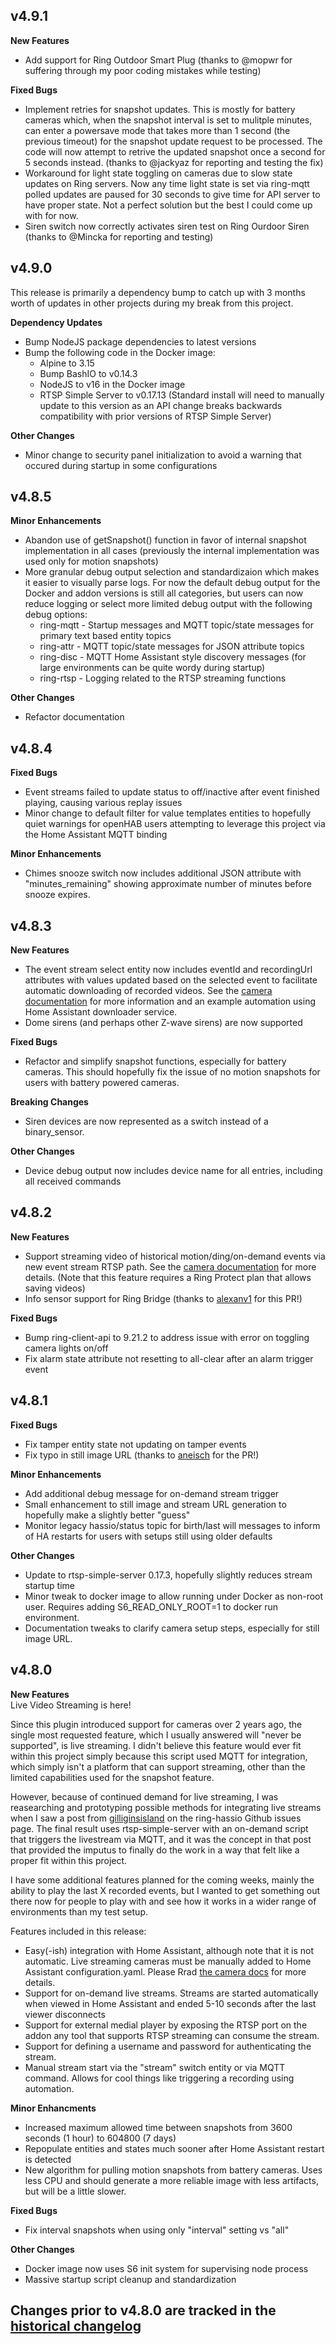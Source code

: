 ## v4.9.1
**New Features**
- Add support for Ring Outdoor Smart Plug (thanks to @mopwr for suffering through my poor coding mistakes while testing)

**Fixed Bugs**
- Implement retries for snapshot updates.  This is mostly for battery cameras which, when the snapshot interval is set to mulitple minutes, can enter a powersave mode that takes more than 1 second (the previous timeout) for the snapshot update request to be processed.  The code will now attempt to retrive the updated snapshot once a second for 5 seconds instead. (thanks to @jackyaz for reporting and testing the fix)
- Workaround for light state toggling on cameras due to slow state updates on Ring servers.  Now any time light state is set via ring-mqtt polled updates are paused for 30 seconds to give time for API server to have proper state.  Not a perfect solution but the best I could come up with for now.
- Siren switch now correctly activates siren test on Ring Ourdoor Siren (thanks to @Mincka for reporting and testing)

## v4.9.0
This release is primarily a dependency bump to catch up with 3 months worth of updates in other projects during my break from this project.

**Dependency Updates**
- Bump NodeJS package dependencies to latest versions
- Bump the following code in the Docker image:
  - Alpine to 3.15
  - Bump BashIO to v0.14.3
  - NodeJS to v16 in the Docker image
  - RTSP Simple Server to v0.17.13 (Standard install will need to manually update to this version as an API change breaks backwards compatibility with prior versions of RTSP Simple Server)

**Other Changes**
- Minor change to security panel initialization to avoid a warning that occured during startup in some configurations

## v4.8.5
**Minor Enhancements**
- Abandon use of getSnapshot() function in favor of internal snapshot implementation in all cases (previously the internal implementation was used only for motion snapshots)
- More granular debug output selection and standardizaion which makes it easier to visually parse logs.  For now the default debug output for the Docker and addon versions is still all categories, but users can now reduce logging or select more limited debug output with the following debug options:
  - ring-mqtt - Startup messages and MQTT topic/state messages for primary text based entity topics
  - ring-attr - MQTT topic/state messages for JSON attribute topics
  - ring-disc - MQTT Home Assistant style discovery messages (for large environments can be quite wordy during startup)
  - ring-rtsp - Logging related to the RTSP streaming functions

**Other Changes**
- Refactor documentation

## v4.8.4
**Fixed Bugs**  
- Event streams failed to update status to off/inactive after event finished playing, causing various replay issues
- Minor change to default filter for value templates entities to hopefully quiet warnings for openHAB users attempting to leverage this project via the Home Assistant MQTT binding

**Minor Enhancements**
- Chimes snooze switch now includes additional JSON attribute with "minutes_remaining" showing approximate number of minutes before snooze expires.

## v4.8.3
**New Features**
- The event stream select entity now includes eventId and recordingUrl attributes with values updated based on the selected event to facilitate automatic downloading of recorded videos. See the [camera documentation](CAMERAS.md) for more information and an example automation using Home Assistant downloader service.
- Dome sirens (and perhaps other Z-wave sirens) are now supported

**Fixed Bugs**
- Refactor and simplify snapshot functions, especially for battery cameras.  This should hopefully fix the issue of no motion snapshots for users with battery powered cameras.

**Breaking Changes**
- Siren devices are now represented as a switch instead of a binary_sensor.

**Other Changes**
- Device debug output now includes device name for all entries, including all received commands

## v4.8.2
**New Features**
- Support streaming video of historical motion/ding/on-demand events via new event stream RTSP path.  See the [camera documentation](CAMERAS.md) for more details. (Note that this feature requires a Ring Protect plan that allows saving videos)
- Info sensor support for Ring Bridge (thanks to [alexanv1](https://github.com/alexanv1) for this PR!)

**Fixed Bugs**
- Bump ring-client-api to 9.21.2 to address issue with error on toggling camera lights on/off
- Fix alarm state attribute not resetting to all-clear after an alarm trigger event

## v4.8.1
**Fixed Bugs**
- Fix tamper entity state not updating on tamper events
- Fix typo in still image URL (thanks to [aneisch](https://github.com/aneisch) for the PR!)

**Minor Enhancements**
- Add additional debug message for on-demand stream trigger
- Small enhancement to still image and stream URL generation to hopefully make a slightly better "guess"
- Monitor legacy hassio/status topic for birth/last will messages to inform of HA restarts for users with setups still using older defaults

**Other Changes**
- Update to rtsp-simple-server 0.17.3, hopefully slightly reduces stream startup time
- Minor tweak to docker image to allow running under Docker as non-root user.  Requires adding S6_READ_ONLY_ROOT=1 to docker run environment.
- Documentation tweaks to clarify camera setup steps, especially for still image URL.

## v4.8.0
**New Features**  
Live Video Streaming is here!  

Since this plugin introduced support for cameras over 2 years ago, the single most requested feature, which I usually answered will "never be supported", is live streaming.  I didn't believe this feature would ever fit within this project simply because this script used MQTT for integration, which simply isn't a platform that can support streaming, other than the limited capabilities used for the snapshot feature.

However, because of continued demand for live streaming, I was reasearching and prototyping possible methods for integrating live streams when I saw a post from [gilliginsisland](https://github.com/jeroenterheerdt/ring-hassio/issues/51) on the ring-hassio Github issues page.  The final result uses rtsp-simple-server with an on-demand script that triggers the livestream via MQTT, and it was the concept in that post that provided the imputus to finally do the work in a way that felt like a proper fit within this project.

I have some additional features planned for the coming weeks, mainly the ability to play the last X recorded events, but I wanted to get something out there now for people to play with and see how it works in a wider range of environments than my test setup.  

Features included in this release:
- Easy(-ish) integration with Home Assistant, although note that it is not automatic.  Live streaming cameras must be manually added to Home Assistant configuration.yaml.  Please Rrad [the camera docs](CAMERAS.md) for more details.
- Support for on-demand live streams.  Streams are started automatically when viewed in Home Assistant and ended 5-10 seconds after the last viewer disconnects
- Support for external medial player by exposing the RTSP port on the addon any tool that supports RTSP streaming can consume the stream.
- Support for defining a username and password for authenticating the stream.
- Manual stream start via the "stream" switch entity or via MQTT command.  Allows for cool things like triggering a recording using automation.

**Minor Enhancments**  
- Increased maximum allowed time between snapshots from 3600 seconds (1 hour) to 604800 (7 days)
- Repopulate entities and states much sooner after Home Assistant restart is detected
- New algorithm for pulling motion snapshots from battery cameras.  Uses less CPU and should generate a more reliable image with less artifacts, but will be a little slower.

**Fixed Bugs**  
- Fix interval snapshots when using only "interval" setting vs "all"

**Other Changes**  
- Docker image now uses S6 init system for supervising node process
- Massive startup script cleanup and standardization

## Changes prior to v4.8.0 are tracked in the [historical changelog](https://github.com/tsightler/ring-mqtt/blob/main/docs/CHANGELOG-HIST.md)
